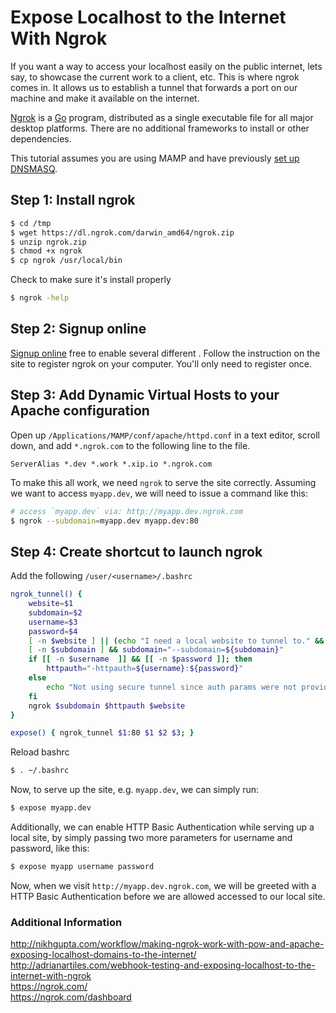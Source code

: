 # Expose Localhost to the Internet With Ngrok

If you want a way to access your localhost easily on the public internet,
lets say, to showcase the current work to a client, etc. This is where ngrok comes in. It allows us
to establish a tunnel that forwards a port on our machine and make it available on the internet.

[Ngrok](https://ngrok.com/) is a [Go](http://golang.org/) program, distributed as a single executable file for all major desktop platforms.
There are no additional frameworks to install or other dependencies.

This tutorial assumes you are using MAMP and have previously [set up DNSMASQ](https://gist.github.com/mgalloway/7121912#file-mamp_dynamic_virtual_hosts-md).

## Step 1: Install ngrok
```bash
$ cd /tmp
$ wget https://dl.ngrok.com/darwin_amd64/ngrok.zip
$ unzip ngrok.zip
$ chmod +x ngrok
$ cp ngrok /usr/local/bin
```

Check to make sure it's install properly

```bash
$ ngrok -help
```

## Step 2: Signup online
[Signup online](https://ngrok.com/) free to enable several different . Follow the instruction on the site
to register ngrok on your computer. You'll only need to register once.

## Step 3: Add Dynamic Virtual Hosts to your Apache configuration

Open up `/Applications/MAMP/conf/apache/httpd.conf` in a text editor, scroll down, and add `*.ngrok.com` to the following line to the file.

```
ServerAlias *.dev *.work *.xip.io *.ngrok.com
```

To make this all work, we need `ngrok` to serve the site correctly. Assuming we want to access `myapp.dev`, we will need to issue a command like this:

```bash
# access `myapp.dev` via: http://myapp.dev.ngrok.com
$ ngrok --subdomain=myapp.dev myapp.dev:80
```

## Step 4: Create shortcut to launch ngrok

Add the following `/user/<username>/.bashrc`

```bash
ngrok_tunnel() {
    website=$1
    subdomain=$2
    username=$3
    password=$4
    [ -n $website ] || (echo "I need a local website to tunnel to." && exit)
    [ -n $subdomain ] && subdomain="--subdomain=${subdomain}"
    if [[ -n $username  ]] && [[ -n $password ]]; then
        httpauth="-httpauth=${username}:${password}"
    else
        echo "Not using secure tunnel since auth params were not provided."
    fi
    ngrok $subdomain $httpauth $website
}
```

```bash
expose() { ngrok_tunnel $1:80 $1 $2 $3; }
```

Reload bashrc

```bash
$ . ~/.bashrc
```

Now, to serve up the site, e.g. `myapp.dev`, we can simply run:

```bash
$ expose myapp.dev
```

Additionally, we can enable HTTP Basic Authentication while serving up a local site, by simply passing two more parameters for username and password, like this:

```bash
$ expose myapp username password
```

Now, when we visit `http://myapp.dev.ngrok.com`, we will be greeted with a HTTP Basic Authentication before we are allowed accessed to our local site.

### Additional Information
<http://nikhgupta.com/workflow/making-ngrok-work-with-pow-and-apache-exposing-localhost-domains-to-the-internet/><br>
<http://adrianartiles.com/webhook-testing-and-exposing-localhost-to-the-internet-with-ngrok><br>
<https://ngrok.com/><br>
<https://ngrok.com/dashboard><br>
